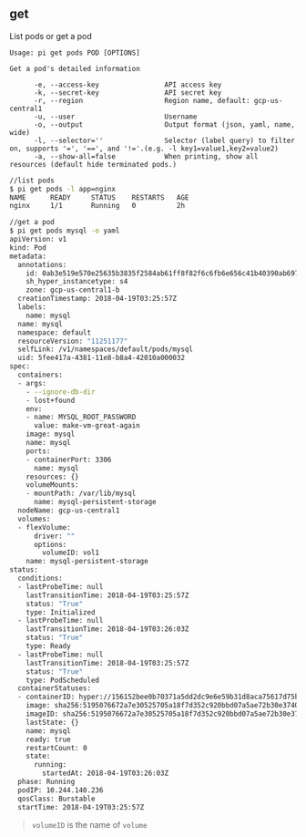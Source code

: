 get
------------------------------
List pods or get a pod

    Usage: pi get pods POD [OPTIONS]

    Get a pod's detailed information

          -e, --access-key                API access key
          -k, --secret-key                API secret key
          -r, --region                    Region name, default: gcp-us-central1
          -u, --user                      Username
          -o, --output                    Output format (json, yaml, name, wide)
          -l, --selector=''               Selector (label query) to filter on, supports '=', '==', and '!='.(e.g. -l key1=value1,key2=value2)
          -a, --show-all=false            When printing, show all resources (default hide terminated pods.)


```sh
//list pods
$ pi get pods -l app=nginx
NAME      READY     STATUS    RESTARTS   AGE
nginx     1/1       Running   0          2h

//get a pod
$ pi get pods mysql -o yaml
apiVersion: v1
kind: Pod
metadata:
  annotations:
    id: 0ab3e519e570e25635b3835f2584ab61ff8f82f6c6fb6e656c41b40390ab6979
    sh_hyper_instancetype: s4
    zone: gcp-us-central1-b
  creationTimestamp: 2018-04-19T03:25:57Z
  labels:
    name: mysql
  name: mysql
  namespace: default
  resourceVersion: "11251177"
  selfLink: /v1/namespaces/default/pods/mysql
  uid: 5fee417a-4381-11e8-b8a4-42010a000032
spec:
  containers:
  - args:
    - --ignore-db-dir
    - lost+found
    env:
    - name: MYSQL_ROOT_PASSWORD
      value: make-vm-great-again
    image: mysql
    name: mysql
    ports:
    - containerPort: 3306
      name: mysql
    resources: {}
    volumeMounts:
    - mountPath: /var/lib/mysql
      name: mysql-persistent-storage
  nodeName: gcp-us-central1
  volumes:
  - flexVolume:
      driver: ""
      options:
        volumeID: vol1
    name: mysql-persistent-storage
status:
  conditions:
  - lastProbeTime: null
    lastTransitionTime: 2018-04-19T03:25:57Z
    status: "True"
    type: Initialized
  - lastProbeTime: null
    lastTransitionTime: 2018-04-19T03:26:03Z
    status: "True"
    type: Ready
  - lastProbeTime: null
    lastTransitionTime: 2018-04-19T03:25:57Z
    status: "True"
    type: PodScheduled
  containerStatuses:
  - containerID: hyper://156152bee0b70371a5dd2dc9e6e59b31d8aca75617d75b31121522c6266e2805
    image: sha256:5195076672a7e30525705a18f7d352c920bbd07a5ae72b30e374081fe660a011
    imageID: sha256:5195076672a7e30525705a18f7d352c920bbd07a5ae72b30e374081fe660a011
    lastState: {}
    name: mysql
    ready: true
    restartCount: 0
    state:
      running:
        startedAt: 2018-04-19T03:26:03Z
  phase: Running
  podIP: 10.244.140.236
  qosClass: Burstable
  startTime: 2018-04-19T03:25:57Z
```
> `volumeID` is the name of `volume`
